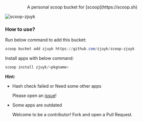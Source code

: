 <p align="center">
A personal scoop bucket for [scoop](https://scoop.sh)
</p>

![scoop-zjuyk](https://github.com/zjuyk/scoop-zjuyk/actions/workflows/schedule.yml/badge.svg)

### How to use?

Run below command to add this bucket:

```powershell
scoop bucket add zjuyk https://github.com/zjuyk/scoop-zjuyk
```

Install apps with below command:

```powershell
scoop install zjuyk/<pkgname>
```

**Hint:**

- Hash check failed or Need some other apps

    Please open an [issue](https://github.com/zjuyk/scoop-zjuyk/issues)!

- Some apps are outdated

    Welcome to be a contributor! Fork and open a Pull Request.

